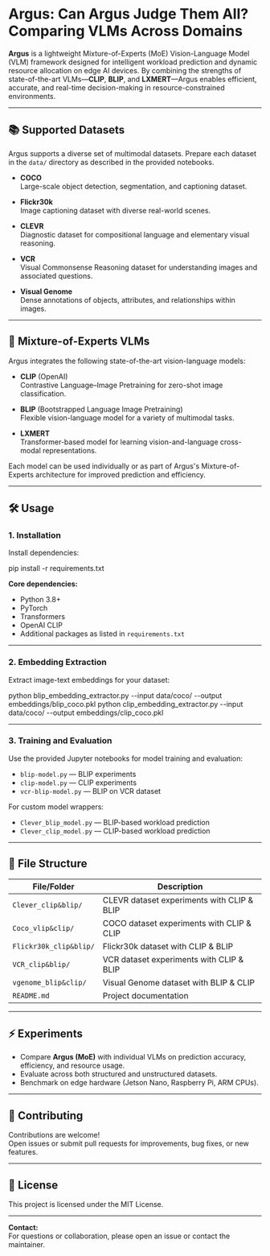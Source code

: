 # Argus: Can Argus Judge Them All? Comparing VLMs Across Domains

**Argus** is a lightweight Mixture-of-Experts (MoE) Vision-Language Model (VLM) framework designed for intelligent workload prediction and dynamic resource allocation on edge AI devices. By combining the strengths of state-of-the-art VLMs—**CLIP**, **BLIP**, and **LXMERT**—Argus enables efficient, accurate, and real-time decision-making in resource-constrained environments.

---

## 📚 Supported Datasets

Argus supports a diverse set of multimodal datasets. Prepare each dataset in the `data/` directory as described in the provided notebooks.

- **COCO**  
  Large-scale object detection, segmentation, and captioning dataset.

- **Flickr30k**  
  Image captioning dataset with diverse real-world scenes.

- **CLEVR**  
  Diagnostic dataset for compositional language and elementary visual reasoning.

- **VCR**  
  Visual Commonsense Reasoning dataset for understanding images and associated questions.

- **Visual Genome**  
  Dense annotations of objects, attributes, and relationships within images.

---

## 🧠 Mixture-of-Experts VLMs

Argus integrates the following state-of-the-art vision-language models:

- **CLIP** (OpenAI)  
  Contrastive Language–Image Pretraining for zero-shot image classification.

- **BLIP** (Bootstrapped Language Image Pretraining)  
  Flexible vision-language model for a variety of multimodal tasks.

- **LXMERT**  
  Transformer-based model for learning vision-and-language cross-modal representations.

Each model can be used individually or as part of Argus's Mixture-of-Experts architecture for improved prediction and efficiency.

---

## 🛠️ Usage

### 1. Installation

Install dependencies:

pip install -r requirements.txt

**Core dependencies:**  
- Python 3.8+  
- PyTorch  
- Transformers  
- OpenAI CLIP  
- Additional packages as listed in `requirements.txt`

---

### 2. Embedding Extraction

Extract image-text embeddings for your dataset:

python blip_embedding_extractor.py --input data/coco/ --output embeddings/blip_coco.pkl
python clip_embedding_extractor.py --input data/coco/ --output embeddings/clip_coco.pkl

---

### 3. Training and Evaluation

Use the provided Jupyter notebooks for model training and evaluation:

- `blip-model.py` — BLIP experiments
- `clip-model.py` — CLIP experiments
- `vcr-blip-model.py` — BLIP on VCR dataset

For custom model wrappers:

- `Clever_blip_model.py` — BLIP-based workload prediction
- `Clever_clip_model.py` — CLIP-based workload prediction

---

## 🧩 File Structure

| File/Folder                | Description                                                  |
|---------------------------|--------------------------------------------------------------|
| `Clever_clip&blip/`       | CLEVR dataset experiments with CLIP & BLIP                   |
| `Coco_vlip&clip/`         | COCO dataset experiments with CLIP & CLIP                    |
| `Flickr30k_clip&blip/`    | Flickr30k dataset with CLIP & BLIP                           |
| `VCR_clip&blip/`          | VCR dataset experiments with CLIP & BLIP                     |
| `vgenome_blip&clip/`      | Visual Genome dataset with BLIP & CLIP                       |
| `README.md`               | Project documentation                                        |

---

## ⚡ Experiments

- Compare **Argus (MoE)** with individual VLMs on prediction accuracy, efficiency, and resource usage.
- Evaluate across both structured and unstructured datasets.
- Benchmark on edge hardware (Jetson Nano, Raspberry Pi, ARM CPUs).

---

## 🤝 Contributing

Contributions are welcome!  
Open issues or submit pull requests for improvements, bug fixes, or new features.

---

## 📄 License

This project is licensed under the MIT License.

---

**Contact:**  
For questions or collaboration, please open an issue or contact the maintainer.
